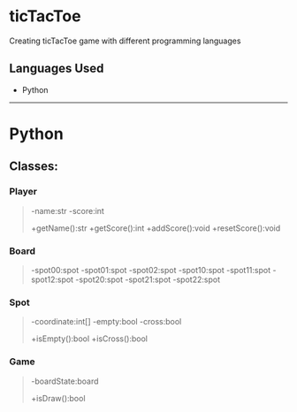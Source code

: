 # ticTacToe
Creating ticTacToe game with different programming languages

## Languages Used 
- Python


---
# **Python**
## Classes: 

### Player
> -name:str
> -score:int
> 
> +getName():str
> +getScore():int
> +addScore():void
> +resetScore():void

### Board
> -spot00:spot
> -spot01:spot
> -spot02:spot
> -spot10:spot
> -spot11:spot
> -spot12:spot
> -spot20:spot
> -spot21:spot
> -spot22:spot

### Spot
> -coordinate:int[]
> -empty:bool
> -cross:bool
>
> +isEmpty():bool
> +isCross():bool

### Game 
> -boardState:board
> 
> +isDraw():bool
